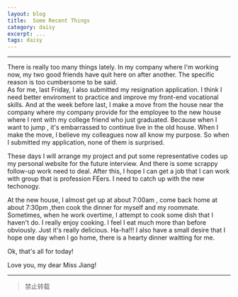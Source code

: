 ```yaml
---
layout: blog
title:  Some Recent Things
category: daisy
excerpt: ...
tags: daisy
---
```

---  
There is really too many things lately. In my company where I'm working now, my two good friends have quit here on after another. The specific reason is too cumbersome to be said.  
As for me, last Friday, I also submitted my resignation application. I think I need better enviroment to practice and improve my front-end vocational skills. And at the week before last, 
I make a move from the house near the company where my company provide for the employee to the new house where I rent with my college friend who just graduated. Because when I want to jump , it's embarrassed to continue live in the old house. When I make the move, I believe my colleagues now all know my purpose. So when I submitted my application, none of them is surprised.  

These days I will arrange my project and put some representative codes up my personal website for the future interview. And there is some scrappy follow-up work need to deal. After this, I hope I can get a job that I can work with group that is profession FEers. I need to catch up with the new techonogy.  

At the new house, I almost get up at about 7:00am , come back home at about 7:30pm ,then cook the dinner for myself and my roommate. Sometimes, when he work overtime, I attempt to cook some dish that I haven't do. I really enjoy cooking. I feel I eat much more than before obviously. Just it's really delicious. Ha-ha!!! I also have a small desire that I hope one day when I go home, there is a hearty dinner waitting for me.  

Ok, that's all for today!

Love you, my dear Miss Jiang!  

---  

> 禁止转载   

